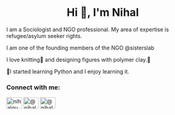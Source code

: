 <h1 align="center">Hi 👋, I'm Nihal</h1>

I am a Sociologist and NGO professional. My area of expertise is refugee/asylum seeker rights. 

I am one of the founding members of the NGO @sisterslab

I love knitting🧶 and designing figures with polymer clay.💛

🌱I started learning Python and I enjoy learning it.

<h3 align="left">Connect with me:</h3>
<p align="left">
<a href="https://twitter.com/nihalgungorr" target="blank"><img align="center" src="https://raw.githubusercontent.com/rahuldkjain/github-profile-readme-generator/master/src/images/icons/Social/twitter.svg" alt="nihalgungorr" height="30" width="40" /></a>
<a href="https://linkedin.com/in/@nihalgungor" target="blank"><img align="center" src="https://raw.githubusercontent.com/rahuldkjain/github-profile-readme-generator/master/src/images/icons/Social/linked-in-alt.svg" alt="@nihalgungor" height="30" width="40" /></a>
<a href="https://medium.com/@nihalgungor" target="blank"><img align="center" src="https://raw.githubusercontent.com/rahuldkjain/github-profile-readme-generator/master/src/images/icons/Social/medium.svg" alt="@nihalgungor" height="30" width="40" /></a>
</p>
